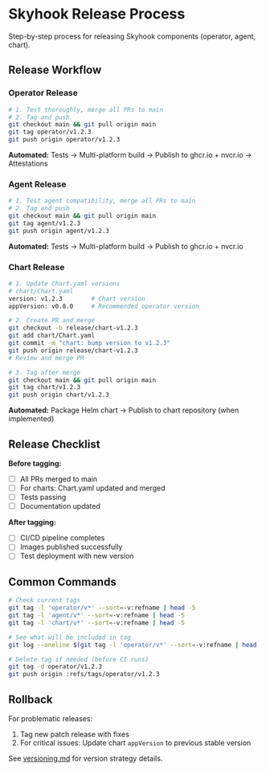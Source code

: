 # Skyhook Release Process

Step-by-step process for releasing Skyhook components (operator, agent, chart).

## Release Workflow

### Operator Release

```bash
# 1. Test thoroughly, merge all PRs to main
# 2. Tag and push
git checkout main && git pull origin main
git tag operator/v1.2.3
git push origin operator/v1.2.3
```

**Automated:** Tests → Multi-platform build → Publish to ghcr.io + nvcr.io → Attestations

### Agent Release

```bash
# 1. Test agent compatibility, merge all PRs to main  
# 2. Tag and push
git checkout main && git pull origin main
git tag agent/v1.2.3
git push origin agent/v1.2.3
```

**Automated:** Tests → Multi-platform build → Publish to ghcr.io + nvcr.io

### Chart Release

```bash
# 1. Update Chart.yaml versions
# chart/Chart.yaml
version: v1.2.3        # Chart version
appVersion: v0.8.0     # Recommended operator version

# 2. Create PR and merge
git checkout -b release/chart-v1.2.3
git add chart/Chart.yaml
git commit -m "chart: bump version to v1.2.3"
git push origin release/chart-v1.2.3
# Review and merge PR

# 3. Tag after merge
git checkout main && git pull origin main
git tag chart/v1.2.3
git push origin chart/v1.2.3
```

**Automated:** Package Helm chart → Publish to chart repository (when implemented)

## Release Checklist

**Before tagging:**
- [ ] All PRs merged to main
- [ ] For charts: Chart.yaml updated and merged
- [ ] Tests passing
- [ ] Documentation updated

**After tagging:**
- [ ] CI/CD pipeline completes
- [ ] Images published successfully
- [ ] Test deployment with new version

## Common Commands

```bash
# Check current tags
git tag -l 'operator/v*' --sort=-v:refname | head -5
git tag -l 'agent/v*' --sort=-v:refname | head -5  
git tag -l 'chart/v*' --sort=-v:refname | head -5

# See what will be included in tag
git log --oneline $(git tag -l 'operator/v*' --sort=-v:refname | head -1)..HEAD

# Delete tag if needed (before CI runs)
git tag -d operator/v1.2.3
git push origin :refs/tags/operator/v1.2.3
```

## Rollback

For problematic releases:
1. Tag new patch release with fixes
2. For critical issues: Update chart `appVersion` to previous stable version

See [versioning.md](versioning.md) for version strategy details. 